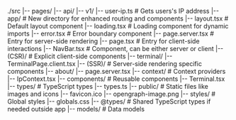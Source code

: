./src
|-- pages/
|-- api/
|-- v1/
|-- user-ip.ts # Gets users's IP address
|-- app/ # New directory for enhanced routing and components
|-- layout.tsx # Default layout component
|-- loading.tsx # Loading component for dynamic imports
|-- error.tsx # Error boundary component
|-- page.server.tsx # Entry for server-side rendering
|-- page.tsx # Entry for client-side interactions
|-- NavBar.tsx # Component, can be either server or client
|-- (CSR)/ # Explicit client-side components
|-- terminal/
|-- TerminalPage.client.tsx
|-- (SSR)/ # Server-side rendering specific components
|-- about/
|-- page.server.tsx
|-- context/ # Context providers
|-- IpContext.tsx
|-- components/ # Reusable components
|-- Terminal.tsx
|-- types/ # TypeScript types
|-- types.ts
|-- public/ # Static files like images and icons
|-- favicon.ico
|-- opengraph-image.png
|-- styles/ # Global styles
|-- globals.css
|-- @types/ # Shared TypeScript types if needed outside app
|-- models/ # Data models
